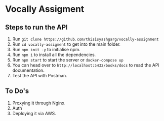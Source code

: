 # Vocally Assigment

## Steps to run the API

1. Run `git clone https://github.com/thisisyashgarg/vocally-assignment`
2. Run `cd vocally-assigment` to get into the main folder.
3. Run `npm init -y` to initialise npm.
4. Run `npm i` to install all the dependencies.
5. Run `npm start` to start the server or `docker-compose up`
6. You can head over to `http://localhost:5432/books/docs` to read the API documentation.
7. Test the API with Postman.

## To Do's

1. Proxying it through Nginx.
2. Auth
3. Deploying it via AWS.
